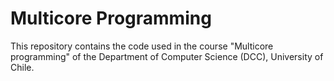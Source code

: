# Multicore Programming

This repository contains the code used in the course "Multicore programming" of the Department of Computer Science (DCC), University of Chile.
